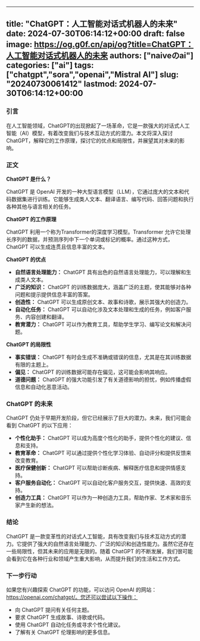 
---
title: "ChatGPT：人工智能对话式机器人的未来"
date: 2024-07-30T06:14:12+00:00
draft: false
image: https://og.g0f.cn/api/og?title=ChatGPT：人工智能对话式机器人的未来
authors: ["naiveのai"]
categories: ["ai"]
tags: ["chatgpt","sora","openai","Mistral AI"]
slug: "20240730061412"
lastmod: 2024-07-30T06:14:12+00:00
---
### 引言

在人工智能领域，ChatGPT的出现掀起了一场革命，它是一款强大的对话式人工智能（AI）模型，有着改变我们与技术互动方式的潜力。本文将深入探讨ChatGPT，解释它的工作原理，探讨它的优点和局限性，并展望其对未来的影响。

### 正文

**ChatGPT 是什么？**

ChatGPT 是 OpenAI 开发的一种大型语言模型（LLM），它通过庞大的文本和代码数据集进行训练。它能够生成类人文本、翻译语言、编写代码、回答问题和执行各种其他与语言相关的任务。

**ChatGPT 的工作原理**

ChatGPT 利用一个称为Transformer的深度学习模型。Transformer 允许它处理长序列的数据，并预测序列中下一个单词或标记的概率。通过这种方式，ChatGPT 可以生成连贯且信息丰富的文本。

**ChatGPT 的优点**

* **自然语言处理能力：** ChatGPT 具有出色的自然语言处理能力，可以理解和生成类人文本。
* **广泛的知识：** ChatGPT 的训练数据庞大，涵盖广泛的主题，使其能够对各种问题和提示提供信息丰富的答案。
* **创造性：** ChatGPT 可以生成原创文本、故事和诗歌，展示其强大的创造力。
* **自动化任务：** ChatGPT 可以自动化涉及文本处理和生成的任务，例如客户服务、内容创建和翻译。
* **教育潜力：** ChatGPT 可以作为教育工具，帮助学生学习、编写论文和解决问题。

**ChatGPT 的局限性**

* **事实错误：** ChatGPT 有时会生成不准确或错误的信息，尤其是在其训练数据有限的主题上。
* **偏见：** ChatGPT 的训练数据可能存在偏见，这可能会影响其响应。
* **道德问题：** ChatGPT 的强大功能引发了有关道德影响的担忧，例如传播虚假信息和自动化恶意活动。

### ChatGPT 的未来

ChatGPT 仍处于早期开发阶段，但它已经展示了巨大的潜力。未来，我们可能会看到 ChatGPT 的以下应用：

* **个性化助手：** ChatGPT 可以成为高度个性化的助手，提供个性化的建议、信息和支持。
* **教育革命：** ChatGPT 可以通过提供个性化学习体验、自动评分和提供反馈来改变教育。
* **医疗保健创新：** ChatGPT 可以帮助诊断疾病、解释医疗信息和提供情感支持。
* **客户服务自动化：** ChatGPT 可以自动化客户服务交互，提供快速、高效的支持。
* **创造力工具：** ChatGPT 可以作为一种创造力工具，帮助作家、艺术家和音乐家产生新的想法。

### 结论

ChatGPT 是一款变革性的对话式人工智能，具有改变我们与技术互动方式的潜力。它提供了强大的自然语言处理能力、广泛的知识和创造性能力。虽然它还存在一些局限性，但其未来的应用是无限的。随着 ChatGPT 的不断发展，我们很可能会看到它在各种行业和领域产生重大影响，从而提升我们的生活和工作方式。

### 下一步行动

如果您有兴趣探索 ChatGPT 的功能，可以访问 OpenAI 的网站：https://openai.com/chatgpt/。您还可以尝试以下操作：

* 向 ChatGPT 提问有关任何主题。
* 要求 ChatGPT 生成故事、诗歌或代码。
* 使用 ChatGPT 自动化任务或寻求个性化建议。
* 了解有关 ChatGPT 伦理影响的更多信息。